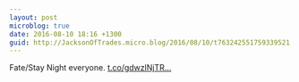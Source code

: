 ```yaml
---
layout: post
microblog: true
date: 2016-08-10 18:16 +1300
guid: http://JacksonOfTrades.micro.blog/2016/08/10/t763242551759339521.html
---
```

Fate/Stay Night everyone. [t.co/gdwzlNjTR...](https://t.co/gdwzlNjTRM)
